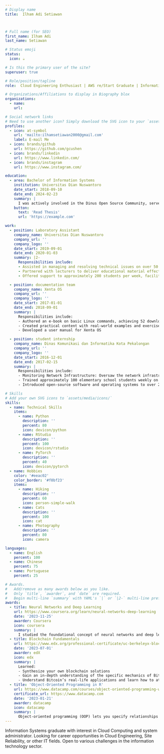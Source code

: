 ```yaml
---
# Display name
title:  Ilham Adi Setiawan



# Full name (for SEO)
first_name: Ilham Adi
last_name: Setiawan

# Status emoji
status:
  icon: ☕️

# Is this the primary user of the site?
superuser: true

# Role/position/tagline
role:  Cloud Engineering Enthusiast | AWS re/Start Graduate | Information Systems Graduate 

# Organizations/Affiliations to display in Biography blox
organizations:
  - name: 
    url: 

# Social network links
# Need to use another icon? Simply download the SVG icon to your `assets/media/icons/` folder.
profiles:
  - icon: at-symbol
    url: 'mailto:ilhamsetiawan2000@gmail.com'
    label: E-mail Me
  - icon: brands/github
    url: https://github.com/gcushen
  - icon: brands/linkedin
    url: https://www.linkedin.com/
  - icon: brands/instagram
    url: https://www.instagram.com/

education:
  - area: Bachelor of Information Systems
    institution: Universitas Dian Nuswantoro 
    date_start: 2018-09-10
    date_end: 2024-02-23
    summary: |
      I was actively involved in the Dinus Open Source Community, served as a speaker at Bootcamp and Sharing Time, participated in CTF Gemastik and Arkavedia, and also worked as a Laboratory Assistant.
    button:
      text: 'Read Thesis'
      url: 'https://example.com'

work:
  - position: Laboratory Assistant
    company_name: Universitas Dian Nuswantoro
    company_url: ''
    company_logo: ''
    date_start: 2019-09-01
    date_end: 2020-01-03
    summary: |2-
      Responsibilities include:
      - Assisted in managing and resolving technical issues on over 50 computer devices efficiently
      - Partnered with lecturers to deliver educational material effectively, ensuring smooth communication and coordination to resolve any problems or challenges
      - Offered support to approximately 200 students per week, facilitating their learning needs and addressing any questions or issues

  - position: documentation team 
    company_name: Xenta OS
    company_url: ''
    company_logo: ''
    date_start: 2017-01-01
    date_end: 2018-09-01
    summary: |
      Responsibilities include:
      - Authored an e-book on basic Linux commands, achieving 52 downloads and 177 views on adoc.pub
      - Created practical content with real-world examples and exercises, resulting in increased positive feedback from beginner  users
      - Developed a user manual for Xenta OS

  - position: student internship 
    company_name: Dinas Komunikasi dan Informatika Kota Pekalongan
    company_url: ''
    company_logo: ''
    date_start: 2016-12-01
    date_end: 2017-02-15
    summary: |
      Responsibilities include:
      - Monitoring Network Infrastructure: Oversaw the network infrastructure of 5 Health Service Centers (Puskesmas) in the Pekalongan area
      - Trained approximately 100 elementary school students weekly on open-source software and operating systems
      - Introduced open-source software and operating systems to over 200 elementary school students

# Skills
# Add your own SVG icons to `assets/media/icons/`
skills:
  - name: Technical Skills
    items:
      - name: Python
        description: ''
        percent: 80
        icon: devicon/python
      - name: RStudio
        description: ''
        percent: 100
        icon: devicon/rstudio
      - name: PyTorch
        description: ''
        percent: 40
        icon: devicon/pytorch
  - name: Hobbies
    color: '#eeac02'
    color_border: '#f0bf23'
    items:
      - name: Hiking
        description: ''
        percent: 60
        icon: person-simple-walk
      - name: Cats
        description: ''
        percent: 100
        icon: cat
      - name: Photography
        description: ''
        percent: 80
        icon: camera

languages:
  - name: English
    percent: 100
  - name: Chinese
    percent: 75
  - name: Portuguese
    percent: 25

# Awards.
#   Add/remove as many awards below as you like.
#   Only `title`, `awarder`, and `date` are required.
#   Begin multi-line `summary` with YAML's `|` or `|2-` multi-line prefix and indent 2 spaces below.
awards:
  - title: Neural Networks and Deep Learning
    url: https://www.coursera.org/learn/neural-networks-deep-learning
    date: '2023-11-25'
    awarder: Coursera
    icon: coursera
    summary: |
      I studied the foundational concept of neural networks and deep learning. By the end, I was familiar with the significant technological trends driving the rise of deep learning; build, train, and apply fully connected deep neural networks; implement efficient (vectorized) neural networks; identify key parameters in a neural network’s architecture; and apply deep learning to your own applications.
  - title: Blockchain Fundamentals
    url: https://www.edx.org/professional-certificate/uc-berkeleyx-blockchain-fundamentals
    date: '2023-07-01'
    awarder: edX
    icon: edx
    summary: |
      Learned:
      - Synthesize your own blockchain solutions
      - Gain an in-depth understanding of the specific mechanics of Bitcoin
      - Understand Bitcoin’s real-life applications and learn how to attack and destroy Bitcoin, Ethereum, smart contracts and Dapps, and alternatives to Bitcoin’s Proof-of-Work consensus algorithm
  - title: 'Object-Oriented Programming in R'
    url: https://www.datacamp.com/courses/object-oriented-programming-with-s3-and-r6-in-r
    certificate_url: https://www.datacamp.com
    date: '2023-01-21'
    awarder: datacamp
    icon: datacamp
    summary: |
      Object-oriented programming (OOP) lets you specify relationships between functions and the objects that they can act on, helping you manage complexity in your code. This is an intermediate level course, providing an introduction to OOP, using the S3 and R6 systems. S3 is a great day-to-day R programming tool that simplifies some of the functions that you write. R6 is especially useful for industry-specific analyses, working with web APIs, and building GUIs.
---
```


Information Systems graduate with interest in Cloud Computing and system administrator. Looking for career opportunities in Cloud Engineering, Site Reliability, or other IT fields. Open to various challenges in the information technology sector.
